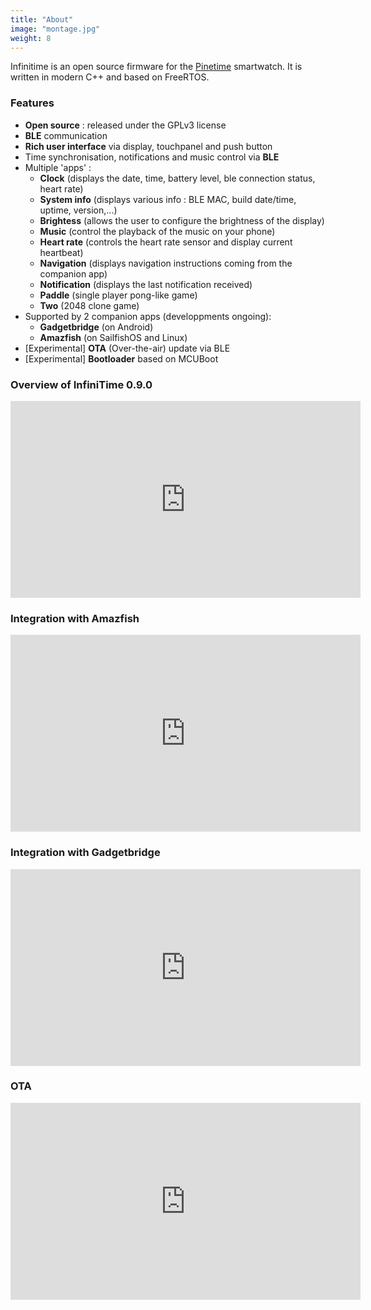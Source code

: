 ```yaml
---
title: "About"
image: "montage.jpg"
weight: 8
---
```


Infinitime is an open source firmware for the [Pinetime](https://www.pine64.org/pinetime/) smartwatch. It is written in modern C++ and based on FreeRTOS.

### Features

* **Open source** : released under the GPLv3 license
* **BLE** communication
* **Rich user interface** via display, touchpanel and push button
* Time synchronisation, notifications and music control via **BLE**
* Multiple 'apps' :
    * **Clock** (displays the date, time, battery level, ble connection status, heart rate)
    * **System info** (displays various info : BLE MAC, build date/time, uptime, version,...)
    * **Brightess** (allows the user to configure the brightness of the display)
    * **Music** (control the playback of the music on your phone)
    * **Heart rate** (controls the heart rate sensor and display current heartbeat)
    * **Navigation** (displays navigation instructions coming from the companion app)
    * **Notification** (displays the last notification received)
    * **Paddle** (single player pong-like game)
    * **Two** (2048 clone game)
* Supported by 2 companion apps (developpments ongoing):
    * **Gadgetbridge** (on Android)
    * **Amazfish** (on SailfishOS and Linux)
* [Experimental] **OTA** (Over-the-air) update via BLE
* [Experimental] **Bootloader** based on MCUBoot

### Overview of InfiniTime 0.9.0
<iframe width="560" height="315" sandbox="allow-same-origin allow-scripts allow-popups" src="https://video.codingfield.com/videos/embed/aa763c87-da82-42b6-ace5-21923a210049" frameborder="0" allowfullscreen></iframe>

### Integration with Amazfish
<iframe width="560" height="315" sandbox="allow-same-origin allow-scripts allow-popups" src="https://video.codingfield.com/videos/embed/f3c4c81f-22df-4728-b5fb-982299476e07" frameborder="0" allowfullscreen></iframe>

### Integration with Gadgetbridge
<iframe width="560" height="315" sandbox="allow-same-origin allow-scripts allow-popups" src="https://video.codingfield.com/videos/embed/6363b421-77b1-4c61-a79b-82c0375dca8a" frameborder="0" allowfullscreen></iframe>

### OTA
<iframe width="560" height="315" sandbox="allow-same-origin allow-scripts allow-popups" src="https://video.codingfield.com/videos/embed/ad7b7368-f4e5-4352-9388-f69529d1b4fd" frameborder="0" allowfullscreen></iframe>
